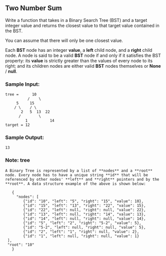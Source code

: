 ## Two Number Sum

Write a function that takes in a Binary Search Tree (BST) and a target integer value and returns the closest value to that target value contained in the BST.

You can assume that there will only be one closest value.

Each **BST** node has an integer **value**, a **left** child node, and a **right** child node. A node is said to be a valid **BST** node if and only if it satisfies the BST property: its **value** is strictly greater than the values of every node to its right; and its children nodes are either valid **BST** nodes themselves or **None** / **null**.


### Sample Input:
	
	tree =      10
	     	  /    \
		 5     15
		/ \    / \
	       2   5  13  22
	      /        \
             1          14
	target = 12
	

### Sample Output:
	
	13


### Note: tree

    A Binary Tree is represented by a list of **nodes** and a **root** node. Every node has to have a unique string **id** that will be referenced by other nodes' **left** and **right** pointers and by the **root**. A data structure example of the above is shown below:

       {
         "nodes": [
    	    {"id": "10", "left": "5", "right": "15", "value": 10},
    	    {"id": "15", "left": "13", "right": "22", "value": 15},
    	    {"id": "22", "left": null, "right": null, "value": 22},
    	    {"id": "13", "left": null, "right": "14", "value": 13},
    	    {"id": "14", "left": null, "right": null, "value": 14},
    	    {"id": "5", "left": "2", "right": "5-2", "value": 5},
    	    {"id": "5-2", "left": null, "right": null, "value": 5},
    	    {"id": "2", "left": "1", "right": null, "value": 2},
    	    {"id": "1", "left": null, "right": null, "value": 1}
  	 ],
  	 "root": "10"
       }